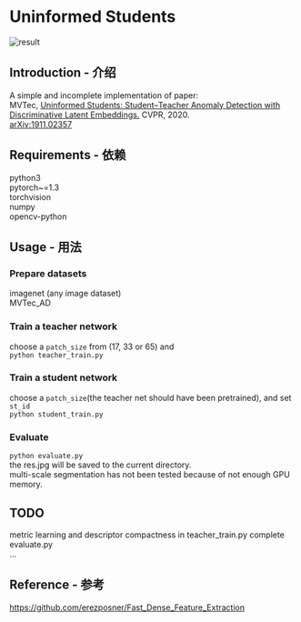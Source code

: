 # Uninformed Students
![result](https://raw.githubusercontent.com/LuyaooChen/uninformed-students-pytorch/main/res.jpg)
## Introduction - 介绍
A simple and incomplete implementation of paper:  
MVTec, [Uninformed Students: Student–Teacher Anomaly Detection with Discriminative Latent Embeddings.](https://ieeexplore.ieee.org/document/9157778/) CVPR, 2020.  
[arXiv:1911.02357](https://arxiv.org/abs/1911.02357)

## Requirements - 依赖
python3  
pytorch~=1.3  
torchvision  
numpy  
opencv-python

## Usage - 用法
### Prepare datasets
imagenet (any image dataset)  
MVTec_AD
### Train a teacher network
choose a `patch_size` from (17, 33 or 65) and  
`python teacher_train.py`
### Train a student network
choose a `patch_size`(the teacher net should have been pretrained), and set `st_id`  
`python student_train.py`
### Evaluate
`python evaluate.py`  
the res.jpg will be saved to the current directory.  
multi-scale segmentation has not been tested because of not enough GPU memory.

## TODO
metric learning and descriptor compactness in teacher_train.py 
complete evaluate.py  
...

## Reference - 参考
https://github.com/erezposner/Fast_Dense_Feature_Extraction
